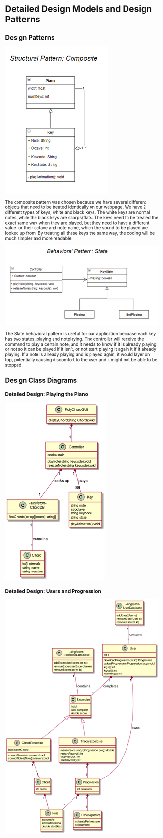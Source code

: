 # Detailed Design Models and Design Patterns

## Design Patterns

![alt text](https://raw.githubusercontent.com/devinchristianson/daj/master/docs/assets/dcd1.png)

The composite pattern was chosen because we have several different objects that need to be treated identically on our webpage. We have 2 different types of keys, white and black keys. The white keys are normal notes, while the black keys are sharps/flats. The keys need to be treated the exact same way when they are played, but they need to have a different value for their octave and note name, which the sound to be played are looked up from. By treating all these keys the same way, the coding will be much simpler and more readable.

![alt text](https://raw.githubusercontent.com/devinchristianson/daj/master/docs/assets/dcd2.png)

The State behavioral pattern is useful for our application becuase each key has two states, playing and notplaying. The controller will receive the command to play a certain note, and it needs to know if it is already playing or not so it can be played if it isn't, or not start playing it again it if it already playing. If a note is already playing and is played again, it would layer on top, potentially causing discomfort to the user and it might not be able to be stopped.

## Design Class Diagrams

### Detailed Design: Playing the Piano

![alt text](https://raw.githubusercontent.com/devinchristianson/daj/master/docs/assets/uml/detailedDesignPianoPlay.png)

### Detailed Design: Users and Progression

![alt text](https://raw.githubusercontent.com/devinchristianson/daj/master/docs/assets/uml/detailedDesign.png)  
